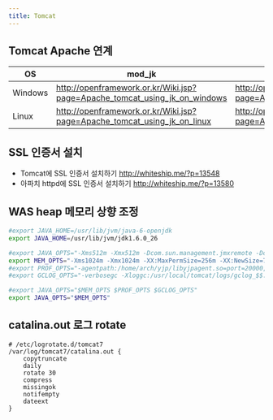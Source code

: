 ```yaml
---
title: Tomcat
---
```


## Tomcat Apache 연계

| OS | mod_jk | proxy_ajp |
|----|--------|-----------|
|Windows|<http://openframework.or.kr/Wiki.jsp?page=Apache_tomcat_using_jk_on_windows>|<http://openframework.or.kr/Wiki.jsp?page=Apache_tomcat_using_modproxy_on_windows>|
|Linux|<http://openframework.or.kr/Wiki.jsp?page=Apache_tomcat_using_jk_on_linux>|<http://openframework.or.kr/Wiki.jsp?page=Apache_tomcat_using_modproxy_on_linux>|

## SSL 인증서 설치
* Tomcat에 SSL 인증서 설치하기 <http://whiteship.me/?p=13548>
* 아파치 httpd에 SSL 인증서 설치하기 <http://whiteship.me/?p=13580>

## WAS heap 메모리 상향 조정
```sh
#export JAVA_HOME=/usr/lib/jvm/java-6-openjdk
export JAVA_HOME=/usr/lib/jvm/jdk1.6.0_26

#export JAVA_OPTS="-Xms512m -Xmx512m -Dcom.sun.management.jmxremote -Dcom.sun.management.jmxremote.port=10000 -Dcom.sun.management.jmxremote.ssl=false -Dcom.sun.management.jmxremote.authenticate=false -Djava.rmi.server.hostname=70.7.53.200"
export MEM_OPTS="-Xms1024m -Xmx1024m -XX:MaxPermSize=256m -XX:NewSize=768m -XX:MaxNewSize=768m -XX:SurvivorRatio=4 -XX:+UseParallelOldGC -XX:+HeapDumpOnOutOfMemoryError"
#export PROF_OPTS="-agentpath:/home/arch/yjp/libyjpagent.so=port=20000,disablestacktelemetry,disableexceptiontelemetry,builtinprobes=none,delay=10000"
#export GCLOG_OPTS="-verbosegc -Xloggc:/usr/local/tomcat/logs/gclog_$$.log -XX:+PrintGCDetails -XX:+PrintGCTimeStamps"

#export JAVA_OPTS="$MEM_OPTS $PROF_OPTS $GCLOG_OPTS"
export JAVA_OPTS="$MEM_OPTS"
```

## catalina.out 로그 rotate
```
# /etc/logrotate.d/tomcat7
/var/log/tomcat7/catalina.out {
    copytruncate
    daily
    rotate 30
    compress
    missingok
    notifempty
    dateext
}
```
